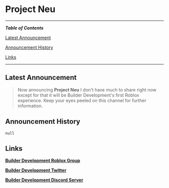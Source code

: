 # Project Neu
---
**_Table of Contents_**

[Latest Announcement](#latest-announcement)

[Announcement History](#announcement-history)

[Links](#links)

---

## Latest Announcement
> Now announcing **Project Neu** I don't have much to share right now except for that it will be Builder Development's first Roblox experience. Keep your eyes peeled on this channel for further information.
## Announcement History
```null```
## Links
[**Builder Development Roblox Group**](https://www.roblox.com/groups/13071010/Builder-Developments)

[**Builder Development Twitter**](https://twitter.com/@thebuilderdevs)

[**Builder Development Discord Server**](https://discord.gg/QWWRSnJWrY)
